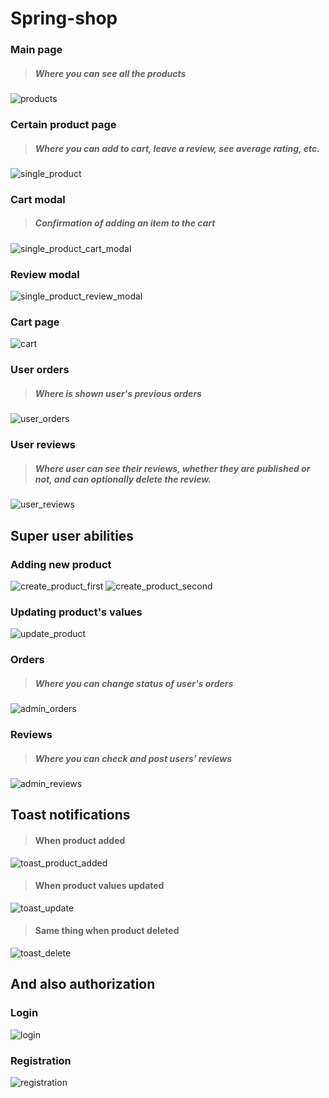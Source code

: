 # Spring-shop

### Main page
> ##### Where you can see all the products
![products](https://user-images.githubusercontent.com/92905923/232194326-16d2d282-222f-41be-9e86-ca3488a08585.png)

### Certain product page
> ##### Where you can add to cart, leave a review, see average rating, etc.
![single_product](https://user-images.githubusercontent.com/92905923/232190874-d32c6f8b-ec53-4e0a-91e7-7b95d6c9666e.png)

### Cart modal
> ##### Confirmation of adding an item to the cart
![single_product_cart_modal](https://user-images.githubusercontent.com/92905923/232190971-30bf3594-5d2f-4a2d-8e89-59f6b15c3e91.png)

### Review modal
![single_product_review_modal](https://user-images.githubusercontent.com/92905923/232194687-64a08acf-b9ef-48bc-b308-7b09caa89d9f.png)

### Cart page
![cart](https://user-images.githubusercontent.com/92905923/232191107-f234bff7-d01c-4ee0-9946-35b8912137e5.png)

### User orders
> ##### Where is shown user's previous orders
![user_orders](https://user-images.githubusercontent.com/92905923/232191451-90003eb9-4d1d-483a-a287-04d9c0fe9142.png)

### User reviews
> ##### Where user can see their reviews, whether they are published or not, and can optionally delete the review.
![user_reviews](https://user-images.githubusercontent.com/92905923/232194447-d3dc1f2d-9a4d-4b75-ac60-d853ea199032.png)



## Super user abilities

### Adding new product
![create_product_first](https://user-images.githubusercontent.com/92905923/232192178-c1851367-9cce-4936-bc62-ef0586e1585c.png)
![create_product_second](https://user-images.githubusercontent.com/92905923/232192203-b79cfbc9-0c9f-4054-a144-a9b4437df1ae.png)

### Updating product's values
![update_product](https://user-images.githubusercontent.com/92905923/232193334-042d0e8a-3078-45b6-9ec0-6d73b6c9a357.png)

### Orders
> ##### Where you can change status of user's orders
![admin_orders](https://user-images.githubusercontent.com/92905923/232193671-37d4bd2b-de8f-4e97-8f0d-094f4158a9ff.png)

### Reviews
> ##### Where you can check and post users' reviews
![admin_reviews](https://user-images.githubusercontent.com/92905923/232193735-da1b3bc6-553f-4875-a297-21dbda082c6e.png)



## Toast notifications

> #### When product added
![toast_product_added](https://user-images.githubusercontent.com/92905923/232197805-aa2c4bd6-f899-4a20-9797-2458edf8fb36.png)

> #### When product values updated
![toast_update](https://user-images.githubusercontent.com/92905923/232199211-dfd62e0a-0e33-44be-a000-d6a1a47c58b3.png)

> #### Same thing when product deleted
![toast_delete](https://user-images.githubusercontent.com/92905923/232197895-1f7c68bb-8798-4564-bc4f-80db6a5a53eb.png)



## And also authorization

### Login
![login](https://user-images.githubusercontent.com/92905923/232193887-4bbb8e64-d61b-4a08-86a1-b28132cbda88.png)

### Registration
![registration](https://user-images.githubusercontent.com/92905923/232193889-27acede6-0ebf-413f-87f4-9ab93a50323a.png)